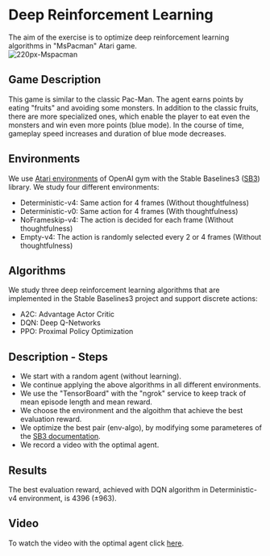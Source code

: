 # Deep Reinforcement Learning
The aim of the exercise is to optimize deep reinforcement learning algorithms in "MsPacman" Atari game.<br>
![220px-Mspacman](https://user-images.githubusercontent.com/50949470/111311155-8ae54700-8666-11eb-82b0-22a60935f21d.png)

## Game Description
This game is similar to the classic Pac-Man. The agent earns points by eating "fruits" and avoiding some monsters. 
In addition to the classic fruits, there are more specialized ones, which enable the player to eat even the monsters and win even more points (blue mode).
Ιn the course of time, gameplay speed increases and duration of blue mode decreases.

## Environments
We use [Atari environments](https://gym.openai.com/envs/#atari) of OpenAI gym with the Stable Baselines3 ([SB3](https://github.com/DLR-RM/stable-baselines3)) library.
We study four different environments:
* Deterministic-v4: Same action for 4 frames (Without thoughtfulness)
* Deterministic-v0: Same action for 4 frames (With thoughtfulness)
* NoFrameskip-v4: The action is decided for each frame (Without thoughtfulness)
* Empty-v4: The action is randomly selected every 2 or 4 frames (Without thoughtfulness)

## Algorithms
We study three deep reinforcement learning algorithms that are implemented in the Stable Baselines3 project and support discrete actions:
* A2C: Advantage Actor Critic
* DQN: Deep Q-Networks
* PPO: Proximal Policy Optimization

## Description - Steps
* We start with a random agent (without learning).
* We continue applying the above algorithms in all different environments.
* We use the "TensorBoard" with the "ngrok" service to keep track of mean episode length and mean reward.
* We choose the environment and the algoithm that achieve the best evaluation reward.
* We optimize the best pair (env-algo), by modifying some parameteres of the [SB3 documentation](https://stable-baselines3.readthedocs.io/en/master/modules/dqn.html).
* We record a video with the optimal agent.

## Results
The best evaluation reward, achieved with DQN algorithm in Deterministic-v4 environment, is 4396 (±963).

## Video
To watch the video with the optimal agent click [here](https://user-images.githubusercontent.com/50949470/111331974-13b9ae00-867a-11eb-9d76-370c050c62c8.mp4).
